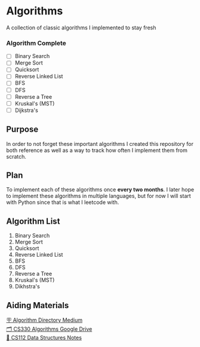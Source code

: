 # Algorithms
A collection of classic algorithms I implemented to stay fresh

### Algorithm Complete
- [ ] Binary Search
- [ ] Merge Sort
- [ ] Quicksort
- [ ] Reverse Linked List
- [ ] BFS
- [ ] DFS
- [ ] Reverse a Tree
- [ ] Kruskal's (MST)
- [ ] Dijkstra's

## Purpose
In order to not forget these important algorithms I created this repository for both reference as well as a way to track how often I implement them from scratch.

## Plan
To implement each of these algorithms once <b>every two months</b>. I later hope to implement these algorithms in multiple languages, but for now I will start with Python since that is what I leetcode with.

## Algorithm List
1. Binary Search
2. Merge Sort
3. Quicksort
4. Reverse Linked List
5. BFS
6. DFS
7. Reverse a Tree
8. Kruskal's (MST)
9. Dikhstra's

## Aiding Materials
[🪧 Algorithm Directory Medium](https://medium.com/techie-delight/top-25-algorithms-every-programmer-should-know-373246b4881b)</br>
[🗂️ CS330 Algorithms Google Drive](https://drive.google.com/drive/u/0/folders/11YA3SauI5xmB9E9dhTu5-OlqW284MwSE) </br>
[📝 CS112 Data Structures Notes](https://docs.google.com/document/d/1Q2HQLmOpnKBJzK2Y_tow_MveLo0mjcXiD6I_uTeZ3S8/edit#heading=h.6mu66iizw0rr) </br>



